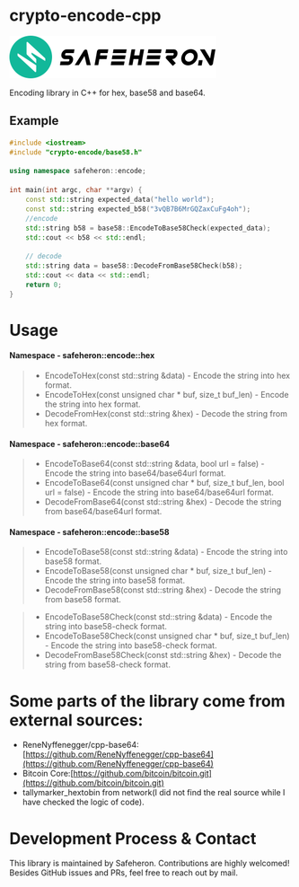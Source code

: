# crypto-encode-cpp

![img](../src/crypto-encode-cpp/doc/logo.png)

Encoding library in C++ for hex, base58 and base64.



## Example

```c++
#include <iostream>
#include "crypto-encode/base58.h"

using namespace safeheron::encode;

int main(int argc, char **argv) {
    const std::string expected_data("hello world");
    const std::string expected_b58("3vQB7B6MrGQZaxCuFg4oh");
    //encode
    std::string b58 = base58::EncodeToBase58Check(expected_data);
    std::cout << b58 << std::endl;

    // decode
    std::string data = base58::DecodeFromBase58Check(b58);
    std::cout << data << std::endl;
    return 0;
}
```

# Usage

#### Namespace - safeheron::encode::hex
>- EncodeToHex(const std::string &data) - Encode the string into hex format.
>- EncodeToHex(const unsigned char * buf, size_t buf_len) - Encode the string into hex format.
>- DecodeFromHex(const std::string &hex) - Decode the string from hex format.
 
#### Namespace - safeheron::encode::base64
>- EncodeToBase64(const std::string &data, bool url = false) - Encode the string into base64/base64url format.
>- EncodeToBase64(const unsigned char * buf, size_t buf_len, bool url = false) - Encode the string into base64/base64url format.
>- DecodeFromBase64(const std::string &hex) - Decode the string from base64/base64url format.

#### Namespace - safeheron::encode::base58
>- EncodeToBase58(const std::string &data) - Encode the string into base58 format.
>- EncodeToBase58(const unsigned char * buf, size_t buf_len) - Encode the string into base58 format.
>- DecodeFromBase58(const std::string &hex) - Decode the string from base58 format.

>- EncodeToBase58Check(const std::string &data) - Encode the string into base58-check format.
>- EncodeToBase58Check(const unsigned char * buf, size_t buf_len) - Encode the string into base58-check format.
>- DecodeFromBase58Check(const std::string &hex) - Decode the string from base58-check format.
 
# Some parts of the library come from external sources:
- ReneNyffenegger/cpp-base64: [https://github.com/ReneNyffenegger/cpp-base64](https://github.com/ReneNyffenegger/cpp-base64)
- Bitcoin Core:[https://github.com/bitcoin/bitcoin.git](https://github.com/bitcoin/bitcoin.git)
- tallymarker_hextobin from network(I did not find the real source while I have checked the logic of code).
 
# Development Process & Contact
This library is maintained by Safeheron. Contributions are highly welcomed! Besides GitHub issues and PRs, feel free to reach out by mail.

